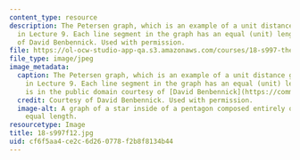 ```yaml
---
content_type: resource
description: The Petersen graph, which is an example of a unit distance graph as discussed
  in Lecture 9. Each line segment in the graph has an equal (unit) length. Courtesy
  of David Benbennick. Used with permission.
file: https://ol-ocw-studio-app-qa.s3.amazonaws.com/courses/18-s997-the-polynomial-method-fall-2012/cf6f5aa4ce2c6d260778f2b8f8134b44_18-s997f12.jpg
file_type: image/jpeg
image_metadata:
  caption: The Petersen graph, which is an example of a unit distance graph as discussed
    in Lecture 9. Each line segment in the graph has an equal (unit) length. (Image
    is in the public domain courtesy of [David Benbennick](https://commons.wikimedia.org/wiki/File:Petersen_graph,_unit_distance.svg).)
  credit: Courtesy of David Benbennick. Used with permission.
  image-alt: A graph of a star inside of a pentagon composed entirely of lines of
    equal length.
resourcetype: Image
title: 18-s997f12.jpg
uid: cf6f5aa4-ce2c-6d26-0778-f2b8f8134b44
---
```

